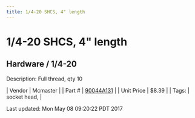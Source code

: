 ```yaml
---
title: 1/4-20 SHCS, 4" length
---
```


# 1/4-20 SHCS, 4" length
## Hardware / 1/4-20
Description: 	Full thread, qty 10 

| Vendor | Mcmaster | 
| Part # | [90044A131](https://www.mcmaster.com/#90044A131) | 
| Unit Price | $8.39 | 
| Tags: | socket head,  | 

Last updated: Mon May 08 09:20:22 PDT 2017